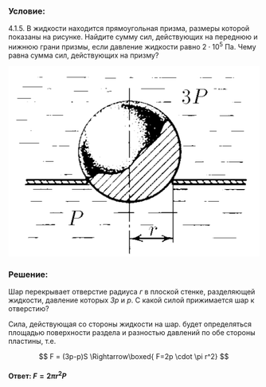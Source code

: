 ###  Условие:

$4.1.5.$ В жидкости находится прямоугольная призма, размеры которой показаны на рисунке. Найдите сумму сил, действующих на переднюю и нижнюю грани призмы, если давление жидкости равно $2 \cdot 10^5$ Па. Чему равна сумма сил, действующих на призму?

![К задаче $4.1.5$|523x395, 40%](../../img/4.1.5/4.1.5.png)

###  Решение:

Шар перекрывает отверстие радиуса $г$ в плоской стенке, разделяющей жидкости, давление которых $Зp$ и $p$. С какой силой прижимается шар к отверстию?

Сила, действующая со стороны жидкости на шар. будет определяться площадью поверхности раздела и разностью давлений по обе стороны пластины, т.е.

$$
F = (3p-p)S \Rightarrow\boxed{ F=2p \cdot \pi r^2}
$$

####  Ответ: $F = 2\pi r^2 P$